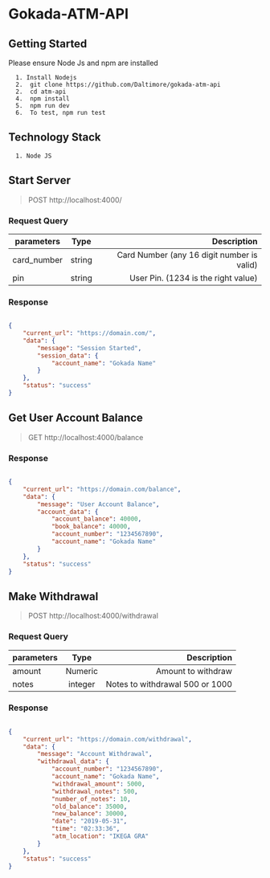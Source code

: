# Gokada-ATM-API

## Getting Started


Please ensure Node Js and npm are installed


```
  1. Install Nodejs
  2.  git clone https://github.com/Daltimore/gokada-atm-api
  2.  cd atm-api
  4.  npm install
  5.  npm run dev
  6.  To test, npm run test

```

## Technology Stack

```
  1. Node JS
```


##  Start Server

> POST http://localhost:4000/


### Request Query
| parameters | Type | Description |
| ---------- |:-----:|-----------:|
| card_number    | string |  Card Number (any 16 digit number is valid) |
| pin   | string |  User Pin. (1234 is the right value) |

### Response

```json

{
    "current_url": "https://domain.com/",
    "data": {
        "message": "Session Started",
        "session_data": {
            "account_name": "Gokada Name"
        }
    },
    "status": "success"
}

```


## Get User Account Balance

> GET http://localhost:4000/balance


### Response

```json

{
    "current_url": "https://domain.com/balance",
    "data": {
        "message": "User Account Balance",
        "account_data": {
            "account_balance": 40000,
            "book_balance": 40000,
            "account_number": "1234567890",
            "account_name": "Gokada Name"
        }
    },
    "status": "success"
}
```



## Make Withdrawal

> POST http://localhost:4000/withdrawal


### Request Query
| parameters | Type | Description |
| ---------- |:-----:|-----------:|
| amount    | Numeric |  Amount to withdraw |
| notes   | integer |  Notes to withdrawal 500 or 1000 |


### Response

```json

{
    "current_url": "https://domain.com/withdrawal",
    "data": {
        "message": "Account Withdrawal",
        "withdrawal_data": {
            "account_number": "1234567890",
            "account_name": "Gokada Name",
            "withdrawal_amount": 5000,
            "withdrawal_notes": 500,
            "number_of_notes": 10,
            "old_balance": 35000,
            "new_balance": 30000,
            "date": "2019-05-31",
            "time": "02:33:36",
            "atm_location": "IKEGA GRA"
        }
    },
    "status": "success"
}
```